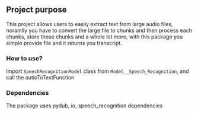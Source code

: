 ## Project purpose
This project allows users to easily extract text from large audio files, noramlly you have to convert the large file to chunks and then process each chunks, store those chunks and a whole lot more, with this package you simple provide file and it returns you transcript.

### How to use?
Import ```SpeechRecognitionModel``` class from ```Model__Speech_Recognition```, and call the autioToTextFunction

### Dependencies
The package uses pydub, io, speech_recognition dependencies